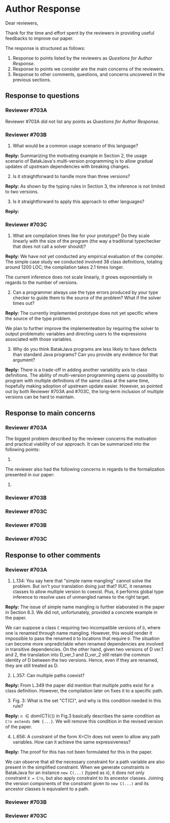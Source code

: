 # Author Response

Dear reviewers,

Thank for the time and effort spent by the reviewers in providing useful feedbacks to improve our paper.

The response is structured as follows:

1. Response to points listed by the reviewers as *Questions for Author Response*.
2. Response to points we consider are the main concerns of the reviewers.
3. Response to other comments, questions, and concerns uncovered in the previous sections.

## Response to questions

### Reviewer #703A

Reviewer #703A did not list any points as *Questions for Author Response*.

### Reviewer #703B

1. What would be a common usage scenario of this language?

**Reply:** Summarizing the motivating example in Section 2, the usage scenario of BatakJava's multi-version programming is to allow gradual updates of upstream dependencies with breaking changes.

2. Is it straightforward to handle more than three versions?

**Reply:** As shown by the typing rules in Section 3, the inference is not limited to two versions.

3. Is it straightforward to apply this approach to other languages?

**Reply:** 

### Reviewer #703C

1. What are compilation times like for your prototype? Do they scale linearly with the size of the program (the way a traditional typechecker that does not call a solver should)?

**Reply:** We have not yet conducted any empirical evaluation of the compiler. The simple case study we conducted involved 38 class definitions, totaling around 1200 LOC; the compilation takes 2.1 times longer.

The current inference does not scale linearly, it grows exponentially in regards to the number of versions.

2. Can a programmer always use the type errors produced by your type checker to guide them to the source of the problem? What if the solver times out?

**Reply:** The currently implemented prototype does not yet specific where the source of the type problem. 

We plan to further improve the implementeation by requiring the solver to output problematic variables and directing users to the expressions associated with those variables.

3. Why do you think BatakJava programs are less likely to have defects than standard Java programs? Can you provide any evidence for that argument?

**Reply:** There is a trade-off in adding another variability axis to class definitions. The ability of multi-version programming opens up possibility to program with multiple definitions of the same class at the same time, hopefully making adoption of upstream update easier. However, as pointed out by both Reviewer #703A and #703C, the long-term inclusion of multiple versions can be hard to maintain.

## Response to main concerns

### Reviewer #703A

The biggest problem described by the reviewer concerns the motivation and practical viability of our approach. It can be summarized into the following points:

1. 

The reviewer also had the following concerns in regards to the formalization presented in our paper:

1.

### Reviewer #703B

### Reviewer #703C

### Reviewer #703B

### Reviewer #703C

## Response to other comments

### Reviewer #703A

1. L.134: You say here that "simple name mangling" cannot solve the problem. But isn't your translation doing just that? IIUC, it renames classes to allow multiple version to coexist. Plus, it performs global type inference to resolve uses of unmangled names to the right target.

**Reply:** The issue of simple name mangling is further elaborated in the paper in Section 6.3. We did not, unfortunately, provided a concrete example in the paper.

We can suppose a class `C` requiring two incompatible versions of `D`, where one is renamed through name mangling. However, this would render it impossible to pass the renamed `D` to locations that require `D`. The situation can become more unpredictable when renamed dependencies are involved in transitive dependencies. On the other hand, given two versions of D ver.1 and 2, the translation into D_ver_1 and D_ver_2 still retain the common identity of D between the two versions. Hence, even if they are renamed, they are still treated as D.

2. L.357: Can multiple paths coexist?

**Reply:** From L.349 the paper did mention that multiple *path*s exist for a class definition. However, the compilation later on fixes it to a specific path.

3. Fig. 3: What is the set "CT(C)", and why is this condition needed in this rule?

**Reply:** `n` $\in dom$(CT(`C`)) in Fig.3 basically describes the same condition as `C!n extends D#N {...}`. We will remove this condition in the revised version of the paper.

4. L.656: A constraint of the form X=C!n does not seem to allow any path variables. How can it achieve the same expressiveness?

**Reply:** The proof for this has not been formulated for this in the paper. 

We can observe that all the necessary constraint for a path variable are also present in the simplified constraint. When we generate constraints in BatakJava for an instance `new C(...)` (typed as `X`), it does not only constraint `X = C!n`, but also apply constraint to its ancestor classes. Joining the version components of the constraint given to `new C(...)` and its ancestor classes is equivalent to a path.

### Reviewer #703B

### Reviewer #703C